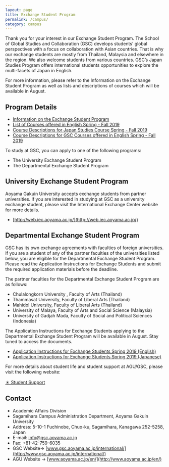 ```yaml
---
layout: page
title: Exchange Student Program
permalink: /campus/
category: campus
---
```



Thank you for your interest in our Exchange Student Program.
The School of Global Studies and Collaboration (GSC) develops students’ global perspectives with a focus on collaboration with Asian countries. That is why our exchange students are mostly from Thailand, Malaysia and elsewhere in the region. We also welcome students from various countries. GSC’s Japan Studies Program offers international students opportunities to explore the multi-facets of Japan in English. 


For more information, please refer to the Information on the Exchange Student Program as well as lists and descriptions of courses which will be available in August.

## Program Details
* [Information on the Exchange Student Program](/www4i18n/assets/docs/2018/Information.on.the.Exchange.Student.Program.pdf) 
* [List of Courses offered in English Spring - Fall 2019](/www4i18n/assets/docs/2018/List.of.Courses.offered.in.English.2019.Spring-.2019.Fall.pdf)
* [Course Descriptions for Japan Studies Course Spring - Fall 2019](/www4i18n/assets/docs/2018/Course.Descriptions.for.Japan.Studies.Courses.2019.Spring-.2019.Fall.pdf)
* [Course Descriptions for GSC Courses offered in English Spring - Fall 2019](/www4i18n/assets/docs/2018/Course.Descriptions.for.GSC.Courses.offered.in.English.2019.Spring-.2019.Fall.pdf)

To study at GSC, you can apply to one of the following programs:
- The University Exchange Student Program
- The Departmental Exchange Student Program

## University Exchange Student Program
Aoyama Gakuin University accepts exchange students from partner universities.
If you are interested in studying at GSC as a university exchange student, please visit the International Exchange Center website for more details.

* [http://web.iec.aoyama.ac.jp/](http://web.iec.aoyama.ac.jp/)

## Departmental Exchange Student Program
GSC has its own exchange agreements with faculties of foreign universities.
If you are a student of any of the partner faculties of the universities listed below, you are eligible for the Departmental Exchange Student Program. Please read the Application Instructions for Exchange Students and submit the required application materials before the deadline.

The partner faculties for the Departmental Exchange Student Program are as follows:

* Chulalongkorn University , Faculty of Arts (Thailand)
* Thammasat University, Faculty of Liberal Arts (Thailand)
* Mahidol University, Faculty of Liberal Arts (Thailand)
* University of Malaya, Faculty of Arts and Social Science (Malaysia)
* University of Gadjah Mada, Faculty of Social and Political Sciences (Indonesia)

The Application Instructions for Exchange Students applying to the Departmental Exchange Student Program will be available in August.
Stay tuned to access the documents. 

* [Application Instructions for Exchange Students Spring 2019 (English)](/www4i18n/assets/docs/2018/2019Spring_Application.Instructions.for.Exchange.Students.English.pdf) 
* [Application Instructions for Exchange Students Spring 2019 (Japanese)](/www4i18n/assets/docs/2018/2019Spring_Application.Instructions.for.Exchange.Students.Japanese.pdf) 

For more details about student life and student support at AGU/GSC, please visit the following website:

[＊ Student Support](https://gsc-aoyama.github.io/www4i18n/career/)


## Contact
* Academic Affairs Division
* Sagamihara Campus Administration Department, Aoyama Gakuin University
* Address: 5-10-1 Fuchinobe, Chuo-ku, Sagamihara, Kanagawa 252-5258, Japan
* E-mail: info@gsc.aoyama.ac.jp
* Fax: +81-42-759-6035
* GSC Website-> [www.gsc.aoyama.ac.jp/international/](http://www.gsc.aoyama.ac.jp/international/)
* AGU Website -> [www.aoyama.ac.jp/en/](http://www.aoyama.ac.jp/en/)
